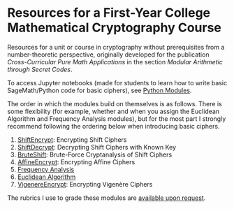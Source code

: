 # Resources for a First-Year College Mathematical Cryptography Course
Resources for a unit or course in cryptography without prerequisites from a number-theoretic perspective, originally developed for the publication *Cross-Curricular Pure Math Applications* in the section *Modular Arithmetic through Secret Codes*.

To access Jupyter notebooks (made for students to learn how to write basic SageMath/Python code for basic ciphers), see [Python Modules](https://github.com/kaince/cryptography/tree/main/Python%20Modules).

The order in which the modules build on themselves is as follows. There is some flexibility (for example, whether and when you assign the Euclidean Algorithm and Frequency Analysis modules), but for the most part I strongly recommend following the ordering below when introducing basic ciphers.

1. [ShiftEncrypt](https://github.com/kaince/cryptography/blob/main/Python%20Modules/ShiftEncrypt/ShiftEncrypt.ipynb): Encrypting Shift Ciphers
2. [ShiftDecrypt](https://github.com/kaince/cryptography/blob/main/Python%20Modules/ShiftDecrypt/ShiftDecrypt.ipynb): Decrypting Shift Ciphers with Known Key
3. [BruteShift](https://github.com/kaince/cryptography/blob/main/Python%20Modules/BruteShift/BruteShift.ipynb): Brute-Force Cryptanalysis of Shift Ciphers
4. [AffineEncrypt](https://github.com/kaince/cryptography/blob/main/Python%20Modules/AffineEncrypt/AffineEncrypt.ipynb): Encrypting Affine Ciphers
5. [Frequency Analysis](https://github.com/kaince/cryptography/blob/main/Python%20Modules/Frequency_Analysis/Frequency_Analysis.ipynb)
6. [Euclidean Algorithm](https://github.com/kaince/cryptography/blob/main/Python%20Modules/Euclidean%20Algorithm/Euclidean_Algorithm.ipynb)
7. [VigenereEncrypt](https://github.com/kaince/cryptography/blob/main/Python%20Modules/VigenereEncrypt/VigenereEncrypt.ipynb): Encrypting Vigenère Ciphers

The rubrics I use to grade these modules are [available upon request](mailto:kince@westminstercollege.edu).
